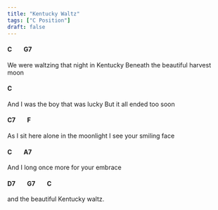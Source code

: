```yaml
---
title: "Kentucky Waltz"
tags: ["C Position"]
draft: false
---
```

#### C &nbsp;&nbsp;&nbsp;&nbsp;&nbsp;&nbsp; G7
We were waltzing that night in Kentucky Beneath the beautiful harvest moon
#### C
And I was the boy that was lucky But it all ended too soon
#### C7 &nbsp;&nbsp;&nbsp;&nbsp;&nbsp;&nbsp; F
As I sit here alone in the moonlight I see your smiling face
#### C &nbsp;&nbsp;&nbsp;&nbsp;&nbsp;&nbsp; A7
And I long once more for your embrace 
#### D7 &nbsp;&nbsp;&nbsp;&nbsp;&nbsp;&nbsp; G7 &nbsp;&nbsp;&nbsp;&nbsp;&nbsp;&nbsp; C
and the beautiful Kentucky waltz.
